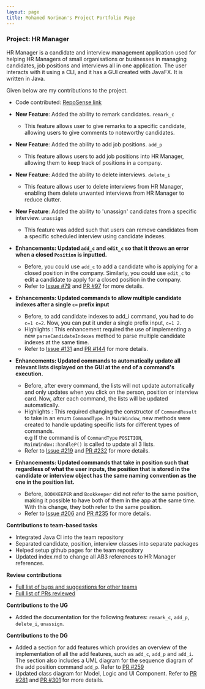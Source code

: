 ```yaml
---
layout: page
title: Mohamed Noriman's Project Portfolio Page
---
```


### Project: HR Manager

HR Manager is a candidate and interview management application used for helping HR Managers of small organisations
or businesses in managing candidates, job positions and interviews all in one application.
The user interacts with it using a CLI, and it has a GUI created with JavaFX. It is written in Java.

Given below are my contributions to the project.

* Code contributed: [RepoSense link](https://nus-cs2103-ay2122s1.github.io/tp-dashboard/?search=seaweed&sort=groupTitle&sortWithin=title&timeframe=commit&mergegroup=&groupSelect=groupByRepos&breakdown=true&checkedFileTypes=docs~functional-code~test-code~other&since=2021-09-17&tabOpen=true&tabType=authorship&tabAuthor=seaweediman&tabRepo=AY2122S1-CS2103T-W13-1%2Ftp%5Bmaster%5D&authorshipIsMergeGroup=false&authorshipFileTypes=docs~functional-code~test-code&authorshipIsBinaryFileTypeChecked=false)

* **New Feature**: Added the ability to remark candidates. `remark_c`
  * This feature allows user to give remarks to a specific candidate, allowing users to give comments to noteworthy candidates.

* **New Feature**: Added the ability to add job positions. `add_p`
  * This feature allows users to add job positions into HR Manager, allowing them to keep track of positions in a company.

* **New Feature**: Added the ability to delete interviews. `delete_i`
  * This feature allows user to delete interviews from HR Manager, enabling them delete unwanted interviews from HR Manager to reduce clutter.

* **New Feature**: Added the ability to 'unassign' candidates from a specific interview. `unassign`
  * This feature was added such that users can remove candidates from a specific scheduled interview using candidate indexes.

* **Enhancements: Updated `add_c` and `edit_c` so that it throws an error when a closed `Position` is inputted.**
  * Before, you could use `add_c` to add a candidate who is applying for a closed position in the company. Similarly, you could use `edit_c` to edit a candidate to apply for a closed position in the company.
  * Refer to [Issue #79](https://github.com/AY2122S1-CS2103T-W13-1/tp/issues/79)  and [PR #97](https://github.com/AY2122S1-CS2103T-W13-1/tp/pull/97) for more details.

* **Enhancements: Updated commands to allow multiple candidate indexes after a single `c=` prefix input**
  * Before, to add candidate indexes to add_i command, you had to do `c=1 c=2`. Now, you can put it under a single prefix input, 
   `c=1 2`.
  * Highlights : This enhancement required the use of implementing a new `parseCandidateIndexes` method to parse multiple candidate indexes at the same time.
  * Refer to [Issue #131](https://github.com/AY2122S1-CS2103T-W13-1/tp/issues/131) and [PR #144](https://github.com/AY2122S1-CS2103T-W13-1/tp/pull/144) for more details.

* **Enhancements: Updated commands to automatically update all relevant lists displayed on the GUI at the end of a command's execution.**
  * Before, after every command, the lists will not update automatically and only updates when you click on the person, position or interview card. Now, after each command, the lists will be updated automatically.
  * Highlights : This required changing the constructor of `CommandResult` to take in an enum `CommandType`. In `MainWindow`, new methods were created to handle updating specific lists for different types of commands. <br>
    e.g If the command is of `CommandType` `POSITION`, `MainWindow::handleP()` is called to update all 3 lists.
  * Refer to [Issue #219](https://github.com/AY2122S1-CS2103T-W13-1/tp/issues/219) and [PR #232](https://github.com/AY2122S1-CS2103T-W13-1/tp/pull/232) for more details.

* **Enhancements: Updated commands that take in position such that regardless of what the user inputs, the position that is stored in the candidate or interview object has the same naming convention as the one in the position list.**
  * Before, `BOOKKEEPER` and `Bookkeeper` did not refer to the same position, making it possible to have both of them in the app at the same time. With this change, they both refer to the same position.
  * Refer to [Issue #206](https://github.com/AY2122S1-CS2103T-W13-1/tp/issues/206) and [PR #235](https://github.com/AY2122S1-CS2103T-W13-1/tp/pull/235) for more details.
  
**Contributions to team-based tasks** 
* Integrated Java CI into the team repository
* Separated candidate, position, interview classes into separate packages
* Helped setup github pages for the team repository
* Updated index.md to change all AB3 references to HR Manager references.

**Review contributions**
* [Full list of bugs and suggestions for other teams](https://github.com/seaweediman/ped/issues/)
* [Full list of PRs reviewed](https://github.com/AY2122S1-CS2103T-W13-1/tp/pulls?q=is%3Apr+is%3Aclosed+reviewed-by%3Aseaweediman)

**Contributions to the UG**
* Added the documentation for the following features: `remark_c`, `add_p`, `delete_i`, `unassign`.

**Contributions to the DG**
* Added a section for add features which provides an overview of the implementation of all the add features, such as
  `add_c`, `add_p` and `add_i`. The section also includes a UML diagram for the sequence diagram of the add
  position command `add_p`. Refer to [PR #259](https://github.com/AY2122S1-CS2103T-W13-1/tp/pull/259)
* Updated class diagram for Model, Logic and UI Component. Refer to [PR #281](https://github.com/AY2122S1-CS2103T-W13-1/tp/pull/281) and [PR #301](https://github.com/AY2122S1-CS2103T-W13-1/tp/pull/301) for more details.
